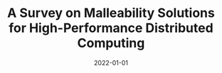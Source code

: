 ---
title: "A Survey on Malleability Solutions for High-Performance Distributed Computing"
excerpt: 'Number: 10 Publisher: Multidisciplinary Digital Publishing Institute'
date: 2022-01-01
venue: '<em>Applied Sciences</em>(12), pp. 5231'
paperurl: 'https://www.mdpi.com/2076-3417/12/10/5231'
citation: ' J. Aliaga,  M. Castillo,  <strong>S. Iserte</strong>,  I. Martín-Álvarez, and  R. Mayo, &quot;A Survey on Malleability Solutions for High-Performance Distributed Computing.&quot; <em>Applied Sciences</em>(12), pp. 5231, Jan. 2022. ISSN: 2076-3417.'
---